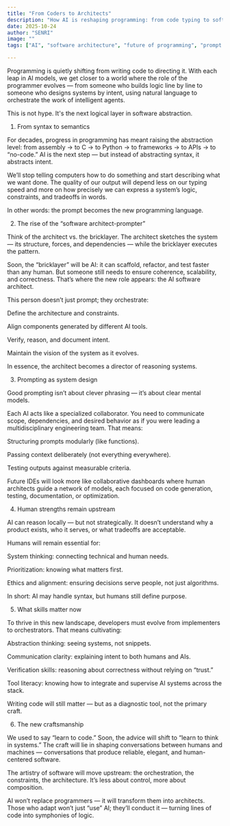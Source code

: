 ```yaml
---
title: "From Coders to Architects"
description: "How AI is reshaping programming: from code typing to software orchestration, and why the next great engineer will think more like an architect than a coder."
date: 2025-10-24
author: "SENRI"
image: ""
tags: ["AI", "software architecture", "future of programming", "prompt engineering"]

---
```


Programming is quietly shifting from writing code to directing it. With each leap in AI models, we get closer to a world where the role of the programmer evolves — from someone who builds logic line by line to someone who designs systems by intent, using natural language to orchestrate the work of intelligent agents.

This is not hype. It's the next logical layer in software abstraction.

1) From syntax to semantics

For decades, progress in programming has meant raising the abstraction level: from assembly → to C → to Python → to frameworks → to APIs → to “no-code.” AI is the next step — but instead of abstracting syntax, it abstracts intent.

We’ll stop telling computers how to do something and start describing what we want done. The quality of our output will depend less on our typing speed and more on how precisely we can express a system’s logic, constraints, and tradeoffs in words.

In other words: the prompt becomes the new programming language.

2) The rise of the “software architect-prompter”

Think of the architect vs. the bricklayer. The architect sketches the system — its structure, forces, and dependencies — while the bricklayer executes the pattern.

Soon, the “bricklayer” will be AI: it can scaffold, refactor, and test faster than any human. But someone still needs to ensure coherence, scalability, and correctness. That’s where the new role appears: the AI software architect.

This person doesn’t just prompt; they orchestrate:

Define the architecture and constraints.

Align components generated by different AI tools.

Verify, reason, and document intent.

Maintain the vision of the system as it evolves.

In essence, the architect becomes a director of reasoning systems.

3) Prompting as system design

Good prompting isn’t about clever phrasing — it’s about clear mental models.

Each AI acts like a specialized collaborator. You need to communicate scope, dependencies, and desired behavior as if you were leading a multidisciplinary engineering team. That means:

Structuring prompts modularly (like functions).

Passing context deliberately (not everything everywhere).

Testing outputs against measurable criteria.

Future IDEs will look more like collaborative dashboards where human architects guide a network of models, each focused on code generation, testing, documentation, or optimization.

4) Human strengths remain upstream

AI can reason locally — but not strategically. It doesn’t understand why a product exists, who it serves, or what tradeoffs are acceptable.

Humans will remain essential for:

System thinking: connecting technical and human needs.

Prioritization: knowing what matters first.

Ethics and alignment: ensuring decisions serve people, not just algorithms.

In short: AI may handle syntax, but humans still define purpose.

5) What skills matter now

To thrive in this new landscape, developers must evolve from implementers to orchestrators. That means cultivating:

Abstraction thinking: seeing systems, not snippets.

Communication clarity: explaining intent to both humans and AIs.

Verification skills: reasoning about correctness without relying on “trust.”

Tool literacy: knowing how to integrate and supervise AI systems across the stack.

Writing code will still matter — but as a diagnostic tool, not the primary craft.

6) The new craftsmanship

We used to say “learn to code.” Soon, the advice will shift to “learn to think in systems.” The craft will lie in shaping conversations between humans and machines — conversations that produce reliable, elegant, and human-centered software.

The artistry of software will move upstream: the orchestration, the constraints, the architecture. It’s less about control, more about composition.

AI won’t replace programmers — it will transform them into architects.
Those who adapt won’t just “use” AI; they’ll conduct it — turning lines of code into symphonies of logic.